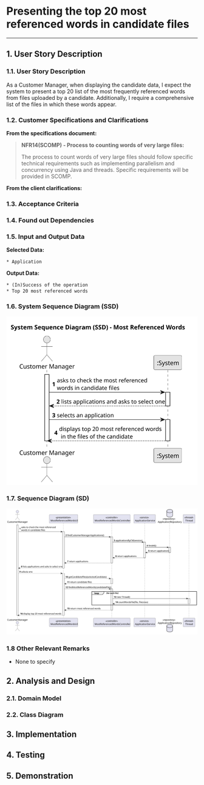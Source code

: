 # Presenting the top 20 most referenced words in candidate files

-----------

## 1. User Story Description

### 1.1. User Story Description

As a Customer Manager, when displaying the candidate data, I expect the system to present 
a top 20 list of the most frequently referenced words from files uploaded by a
candidate. Additionally, I require a comprehensive list of the files in which these 
words appear.

### 1.2. Customer Specifications and Clarifications

**From the specifications document:**

> **NFR14(SCOMP) - Process to counting words of very large files:**
> 
> The process to count words of very large files should follow specific
technical requirements such as implementing parallelism and concurrency using Java
and threads. Specific requirements will be provided in SCOMP.

**From the client clarifications:**

### 1.3. Acceptance Criteria

### 1.4. Found out Dependencies

### 1.5. Input and Output Data

**Selected Data:**

    * Application

**Output Data:**

    * (In)Success of the operation
    * Top 20 most referenced words

### 1.6. System Sequence Diagram (SSD)
![system-sequence-diagram.svg](system-sequence-diagram.svg)

### 1.7. Sequence Diagram (SD)
![sequence-diagram.svg](sequence-diagram.svg)

### 1.8 Other Relevant Remarks

*  None to specify

## 2. Analysis and Design

### 2.1. Domain Model

### 2.2. Class Diagram

## 3. Implementation

## 4. Testing

## 5. Demonstration